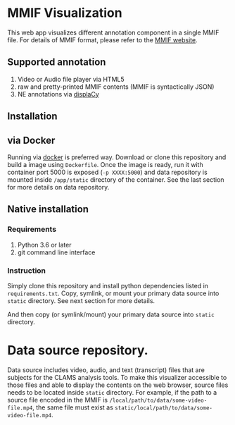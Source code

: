 # MMIF Visualization 

This web app visualizes different annotation component in a single MMIF file. For details of MMIF format, please refer to the [MMIF website](https://mmif.clams.ai). 

## Supported annotation

1. Video or Audio file player via HTML5
1. raw and pretty-printed MMIF contents (MMIF is syntactically JSON)
1. NE annotations via [displaCy](https://explosion.ai/demos/displacy-ent)

## Installation 

## via Docker 

Running via [docker](https://www.docker.com/) is preferred way. Download or clone this repository and build a image using `Dockerfile`. Once the image is ready, run it with container port 5000 is exposed (`-p XXXX:5000`) and data repository is mounted inside `/app/static` directory of the container. See the last section for more details on data repository.  

## Native installation

### Requirements

1. Python 3.6 or later
1. git command line interface

### Instruction
Simply clone this repository and install python dependencies listed in `requirements.txt`. Copy, symlink, or mount your primary data source into `static` directory. See next section for more details. 

And then copy (or symlink/mount) your primary data source into `static` directory. 

# Data source repository. 
Data source includes video, audio, and text (transcript) files that are subjects for the CLAMS analysis tools. To make this visualizer accessible to those files and able to display the contents on the web browser, source files needs to be located inside `static` directory. For example, if the path to a source file encoded in the MMIF is `/local/path/to/data/some-video-file.mp4`, the same file must exist as `static/local/path/to/data/some-video-file.mp4`. 
